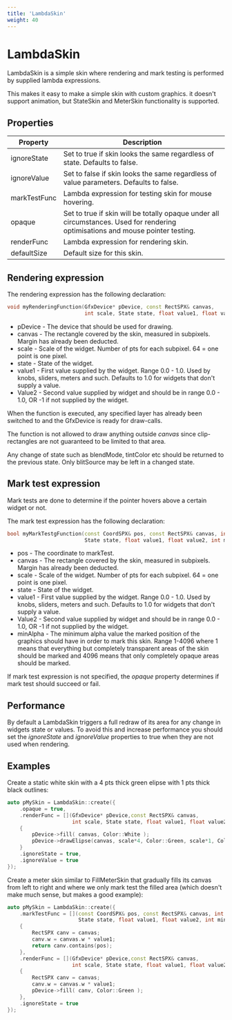 ```yaml
---
title: 'LambdaSkin'
weight: 40
---
```



# LambdaSkin

LambdaSkin is a simple skin where rendering and mark testing is performed by supplied lambda expressions.

This makes it easy to make a simple skin with custom graphics. it doesn't support animation, but StateSkin and MeterSkin functionality is supported.

## Properties

| Property  | Description                 |
| --------- | --------------------------- |
| ignoreState | Set to true if skin looks the same regardless of state. Defaults to false. |
| ignoreValue | Set to false if skin looks the same regardless of value parameters. Defaults to false. |
| markTestFunc | Lambda expression for testing skin for mouse hovering. |
| opaque | Set to true if skin will be totally opaque under all circumstances. Used for rendering optimisations and mouse pointer testing. |
| renderFunc | Lambda expression for rendering skin. |
| defaultSize | Default size for this skin. |

## Rendering expression

The rendering expression has the following declaration:

```c++
void myRenderingFunction(GfxDevice* pDevice, const RectSPX& canvas, 
                         int scale, State state, float value1, float value2)
```

* pDevice - The device that should be used for drawing.
* canvas - The rectangle covered by the skin, measured in subpixels. Margin has already been deducted.
* scale - Scale of the widget. Number of pts for each subpixel. 64 = one point is one pixel.
* state - State of the widget.
* value1 - First value supplied by the widget. Range 0.0 - 1.0. Used by knobs, sliders, meters and such. Defaults to 1.0 for widgets that don't supply a value.
* Value2 - Second value supplied by widget and should be in range 0.0 - 1.0, OR -1 if not supplied by the widget.



When the function is executed, any specified layer has already been switched to and the GfxDevice is ready for draw-calls.

The function is not allowed to draw anything outside *canvas* since clip-rectangles are not guaranteed to be limited to that area.

Any change of state such as blendMode, tintColor etc should be returned to the previous state. Only blitSource may be left in a changed state.



## Mark test expression

Mark tests are done to determine if the pointer hovers above a certain widget or not.

The mark test expression has the following declaration:

```c++
bool myMarkTestgFunction(const CoordSPX& pos, const RectSPX& canvas, int scale, 
                         State state, float value1, float value2, int minAlpha )
```

* pos - The coordinate to markTest.
* canvas - The rectangle covered by the skin, measured in subpixels. Margin has already been deducted.
* scale - Scale of the widget. Number of pts for each subpixel. 64 = one point is one pixel.
* state - State of the widget.
* value1 - First value supplied by the widget. Range 0.0 - 1.0. Used by knobs, sliders, meters and such. Defaults to 1.0 for widgets that don't supply a value.
* Value2 - Second value supplied by widget and should be in range 0.0 - 1.0, OR -1 if not supplied by the widget.
* minAlpha - The minimum alpha value the marked position of the graphics should have in order to mark this skin. Range 1-4096 where 1 means that everything but completely transparent areas of the skin should be marked and 4096 means that only completely opaque areas should be marked.

If mark test expression is not specified, the *opaque* property determines if mark test should succeed or fail.

## Performance

By default a LambdaSkin triggers a full redraw of its area for any change in widgets state or values. To avoid this and increase performance you should set the *ignoreState* and *ignoreValue* properties to true when they are not used when rendering.

## Examples

Create a static white skin with a 4 pts thick green elipse with 1 pts thick black outlines:

```c++
auto pMySkin = LambdaSkin::create({
    .opaque = true,
	.renderFunc = [](GfxDevice* pDevice,const RectSPX& canvas, 
                     int scale, State state, float value1, float value2)
	{
		pDevice->fill( canvas, Color::White );
		pDevice->drawElipse(canvas, scale*4, Color::Green, scale*1, Color::Black);
	}
    .ignoreState = true,
    .ignoreValue = true
});

```

Create a meter skin similar to FillMeterSkin that gradually fills its canvas from left to right and where we only mark test the filled area (which doesn't make much sense, but makes a good example):

```c++
auto pMySkin = LambdaSkin::create({
	.markTestFunc = [](const CoordSPX& pos, const RectSPX& canvas, int scale,
                       State state, float value1, float value2, int minAlpha )
	{
		RectSPX canv = canvas;
		canv.w = canvas.w * value1;
		return canv.contains(pos);
	},
	.renderFunc = [](GfxDevice* pDevice,const RectSPX& canvas,
					 int scale, State state, float value1, float value2)
	{
		RectSPX canv = canvas;
		canv.w = canvas.w * value1;
		pDevice->fill( canv, Color::Green );
	},
	.ignoreState = true
});

```

